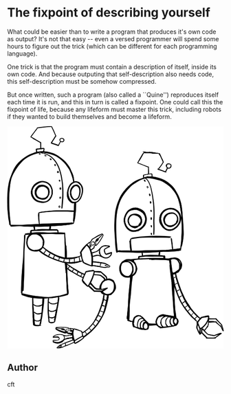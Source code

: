 <!-- BEGIN TITLE -->
# The fixpoint of describing yourself
<!-- END TITLE -->

<!-- BEGIN BODY -->
What could be easier than to write a program that produces it's own
code as output? It's not that easy -- even a versed programmer will
spend some hours to figure out the trick (which can be different for each
programming language).

One trick is that the program must contain a description of itself,
inside its own code. And because outputing that self-description also
needs code, this self-description must be somehow compressed.

But once written, such a program (also called a ``Quine'') reproduces
itself each time it is run, and this in turn is called a fixpoint.
One could call this the fixpoint of life, because any lifeform must
master this trick, including robots if they wanted to build themselves
and become a lifeform.

<!-- END BODY -->

![speech bubble](../images/image-121-quine.svg)

## Author
<!-- BEGIN AUTHOR -->
cft
<!-- END AUTHOR -->
